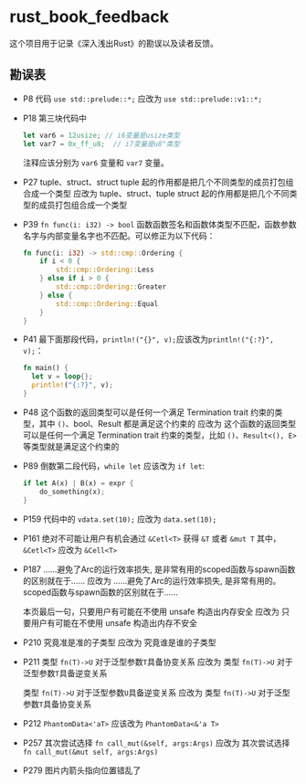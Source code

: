 # rust_book_feedback

这个项目用于记录《深入浅出Rust》的勘误以及读者反馈。

## 勘误表

* P8
  代码 `use std::prelude::*;` 应改为 `use std::prelude::v1::*;`

* P18
  第三块代码中
  ```rust
  let var6 = 12usize; // i6变量是usize类型
  let var7 = 0x_ff_u8;  // i7变量是u8"类型
  ```
  注释应该分别为 `var6` 变量和 `var7` 变量。

* P27
  tuple、struct、struct tuple 起的作用都是把几个不同类型的成员打包组合成一个类型
  应改为
  tuple、struct、tuple struct 起的作用都是把几个不同类型的成员打包组合成一个类型

* P39
  `fn func(i: i32) -> bool` 函数函数签名和函数体类型不匹配，函数参数名字与内部变量名字也不匹配。可以修正为以下代码：

  ```rust
  fn func(i: i32) -> std::cmp::Ordering {
      if i < 0 {
          std::cmp::Ordering::Less
      } else if i > 0 {
          std::cmp::Ordering::Greater
      } else {
          std::cmp::Ordering::Equal
      }
  }
  ```

* P41
  最下面那段代码，`println!("{}", v);`应该改为`println!("{:?}", v);`：
  ```rust
  fn main() {
    let v = loop{};
    println!("{:?}", v);
  }
  ```

* P48
  这个函数的返回类型可以是任何一个满足 Termination trait 约束的类型，其中 `()`、bool、Result 都是满足这个约束的
  应改为
  这个函数的返回类型可以是任何一个满足 Termination trait 约束的类型，比如 `()`、`Result<(), E>` 等类型就是满足这个约束的

* P89
  倒数第二段代码，`while let` 应该改为 `if let`:
  ```rust
  if let A(x) | B(x) = expr {
      do_something(x);
  }
  ```

* P159
  代码中的 `vdata.set(10);` 应改为 `data.set(10);`

* P161
  绝对不可能让用户有机会通过 `&Cetl<T>` 获得 `&T` 或者 `&mut T`
  其中，`&Cetl<T>` 应改为 `&Cell<T>`

* P187
  ……避免了Arc的运行效率损失, 是非常有用的scoped函数与spawn函数的区别就在于……
  应改为
  ……避免了Arc的运行效率损失, 是非常有用的。scoped函数与spawn函数的区别就在于……

  本页最后一句，只要用户有可能在不使用 unsafe 构造出内存安全
  应改为
  只要用户有可能在不使用 unsafe 构造出内存不安全

* P210
  究竟准是准的子类型
  应改为
  究竟谁是谁的子类型

* P211
  类型 `fn(T)->U` 对于泛型参数`T`具备协变关系
  应改为
  类型 `fn(T)->U` 对于泛型参数`T`具备逆变关系

  类型 `fn(T)->U` 对于泛型参数`U`具备逆变关系
  应改为
  类型 `fn(T)->U` 对于泛型参数`T`具备协变关系

* P212
  `PhantomData<'aT>` 应该改为 `PhantomData<&'a T>`

* P257
  其次尝试选择 `fn call_mut(&self, args:Args)`
  应改为
  其次尝试选择 `fn call_mut(&mut self, args:Args)`

* P279
  图片内箭头指向位置错乱了

